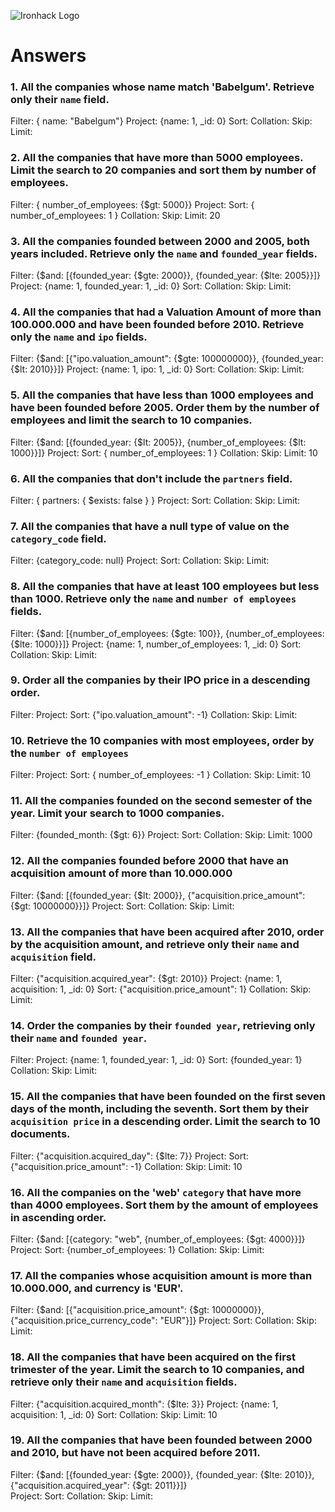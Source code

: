 ![Ironhack Logo](https://i.imgur.com/1QgrNNw.png)

# Answers

### 1. All the companies whose name match 'Babelgum'. Retrieve only their `name` field.

Filter: { name: "Babelgum"}
Project: {name: 1, _id: 0}
Sort: 
Collation: 
Skip:
Limit:

### 2. All the companies that have more than 5000 employees. Limit the search to 20 companies and sort them by **number of employees**.

Filter: { number_of_employees: {$gt: 5000}}
Project: 
Sort: { number_of_employees: 1 }
Collation: 
Skip:
Limit: 20

### 3. All the companies founded between 2000 and 2005, both years included. Retrieve only the `name` and `founded_year` fields.

Filter: {$and: [{founded_year: {$gte: 2000}}, {founded_year: {$lte: 2005}}]}
Project: {name: 1, founded_year: 1, _id: 0}
Sort: 
Collation: 
Skip:
Limit: 

### 4. All the companies that had a Valuation Amount of more than 100.000.000 and have been founded before 2010. Retrieve only the `name` and `ipo` fields.

Filter: {$and: [{"ipo.valuation_amount": {$gte: 100000000}}, {founded_year: {$lt: 2010}}]}
Project: {name: 1, ipo: 1, _id: 0}
Sort: 
Collation: 
Skip:
Limit: 

### 5. All the companies that have less than 1000 employees and have been founded before 2005. Order them by the number of employees and limit the search to 10 companies.

Filter: {$and: [{founded_year: {$lt: 2005}}, {number_of_employees: {$lt: 1000}}]}
Project: 
Sort: { number_of_employees: 1 }
Collation: 
Skip:
Limit: 10

### 6. All the companies that don't include the `partners` field.

Filter: { partners: { $exists: false } }
Project: 
Sort: 
Collation: 
Skip:
Limit: 

### 7. All the companies that have a null type of value on the `category_code` field.

Filter: {category_code: null}
Project: 
Sort: 
Collation: 
Skip:
Limit: 

### 8. All the companies that have at least 100 employees but less than 1000. Retrieve only the `name` and `number of employees` fields.

Filter: {$and: [{number_of_employees: {$gte: 100}}, {number_of_employees: {$lte: 1000}}]}
Project: {name: 1, number_of_employees: 1, _id: 0}
Sort: 
Collation: 
Skip:
Limit: 

### 9. Order all the companies by their IPO price in a descending order.

Filter:
Project: 
Sort: {"ipo.valuation_amount": -1}
Collation: 
Skip:
Limit: 

### 10. Retrieve the 10 companies with most employees, order by the `number of employees`

Filter:
Project: 
Sort: { number_of_employees: -1 }
Collation: 
Skip:
Limit: 10

### 11. All the companies founded on the second semester of the year. Limit your search to 1000 companies.

Filter: {founded_month: {$gt: 6}}
Project: 
Sort: 
Collation: 
Skip:
Limit: 1000

### 12. All the companies founded before 2000 that have an acquisition amount of more than 10.000.000

Filter: {$and: [{founded_year: {$lt: 2000}}, {"acquisition.price_amount": {$gt: 10000000}}]}
Project: 
Sort: 
Collation: 
Skip:
Limit:

### 13. All the companies that have been acquired after 2010, order by the acquisition amount, and retrieve only their `name` and `acquisition` field.

Filter: {"acquisition.acquired_year": {$gt: 2010}}
Project: {name: 1, acquisition: 1, _id: 0}
Sort: {"acquisition.price_amount": 1}
Collation: 
Skip:
Limit:

### 14. Order the companies by their `founded year`, retrieving only their `name` and `founded year`.

Filter: 
Project: {name: 1, founded_year: 1, _id: 0}
Sort: {founded_year: 1}
Collation: 
Skip:
Limit:

### 15. All the companies that have been founded on the first seven days of the month, including the seventh. Sort them by their `acquisition price` in a descending order. Limit the search to 10 documents.

Filter: {"acquisition.acquired_day": {$lte: 7}}
Project: 
Sort: {"acquisition.price_amount": -1}
Collation: 
Skip:
Limit: 10

### 16. All the companies on the 'web' `category` that have more than 4000 employees. Sort them by the amount of employees in ascending order.

Filter: {$and: [{category: "web", {number_of_employees: {$gt: 4000}}]}
Project: 
Sort: {number_of_employees: 1}
Collation: 
Skip:
Limit: 

### 17. All the companies whose acquisition amount is more than 10.000.000, and currency is 'EUR'.

Filter: {$and: [{"acquisition.price_amount": {$gt: 10000000}}, {"acquisition.price_currency_code": "EUR"}]}
Project: 
Sort: 
Collation: 
Skip:
Limit: 

### 18. All the companies that have been acquired on the first trimester of the year. Limit the search to 10 companies, and retrieve only their `name` and `acquisition` fields.

Filter: {"acquisition.acquired_month": {$lte: 3}}
Project: {name: 1, acquisition: 1, _id: 0}
Sort:
Collation: 
Skip:
Limit: 10


### 19. All the companies that have been founded between 2000 and 2010, but have not been acquired before 2011.

Filter: {$and: [{founded_year: {$gte: 2000}}, {founded_year: {$lte: 2010}}, {"acquisition.acquired_year": {$gt: 2011}}]}  
Project:
Sort:
Collation: 
Skip:
Limit:
